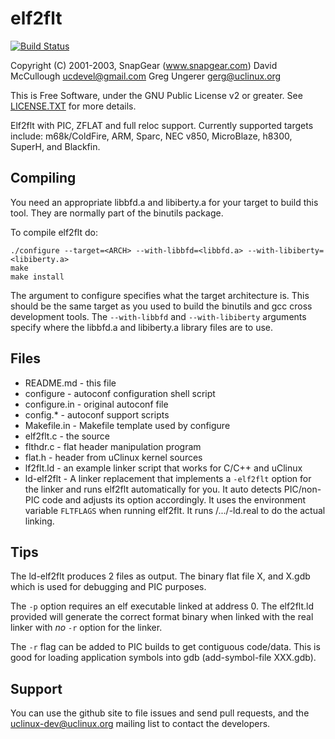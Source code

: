# elf2flt

[![Build Status](https://travis-ci.org/uclinux-dev/elf2flt.svg?branch=master)](https://travis-ci.org/uclinux-dev/elf2flt)

Copyright (C) 2001-2003, SnapGear (www.snapgear.com)
David McCullough <ucdevel@gmail.com>
Greg Ungerer <gerg@uclinux.org>

This is Free Software, under the GNU Public License v2 or greater.  See
[LICENSE.TXT](LICENSE.TXT) for more details.

Elf2flt with PIC, ZFLAT and full reloc support. Currently supported
targets include: m68k/ColdFire, ARM, Sparc, NEC v850, MicroBlaze, 
h8300, SuperH, and Blackfin.

## Compiling

You need an appropriate libbfd.a and libiberty.a for your target to 
build this tool. They are normally part of the binutils package.

To compile elf2flt do:

    ./configure --target=<ARCH> --with-libbfd=<libbfd.a> --with-libiberty=<libiberty.a>
    make
    make install

The <ARCH> argument to configure specifies what the target architecture is.
This should be the same target as you used to build the binutils and gcc
cross development tools. The `--with-libbfd` and `--with-libiberty` arguments
specify where the libbfd.a and libiberty.a library files are to use.

## Files

* README.md    - this file
* configure    - autoconf configuration shell script
* configure.in - original autoconf file
* config.*     - autoconf support scripts
* Makefile.in  - Makefile template used by configure
* elf2flt.c    - the source
* flthdr.c     - flat header manipulation program
* flat.h       - header from uClinux kernel sources
* lf2flt.ld    - an example linker script that works for C/C++ and uClinux
* ld-elf2flt   - A linker replacement that implements a `-elf2flt` option for
                 the linker and runs elf2flt automatically for you.  It auto
                 detects PIC/non-PIC code and adjusts its option accordingly.
                 It uses the environment variable `FLTFLAGS` when running
                 elf2flt.  It runs /.../<ARCH>-ld.real to do the actual linking.

## Tips

The ld-elf2flt produces 2 files as output.  The binary flat file X, and
X.gdb which is used for debugging and PIC purposes.

The `-p` option requires an elf executable linked at address 0.  The
elf2flt.ld provided will generate the correct format binary when linked
with the real linker with *no* `-r` option for the linker.

The `-r` flag can be added to PIC builds to get contiguous code/data.  This
is good for loading application symbols into gdb (add-symbol-file XXX.gdb).

## Support

You can use the github site to file issues and send pull requests, and the
[uclinux-dev@uclinux.org](http://mailman.uclinux.org/mailman/listinfo/uclinux-dev)
mailing list to contact the developers.
